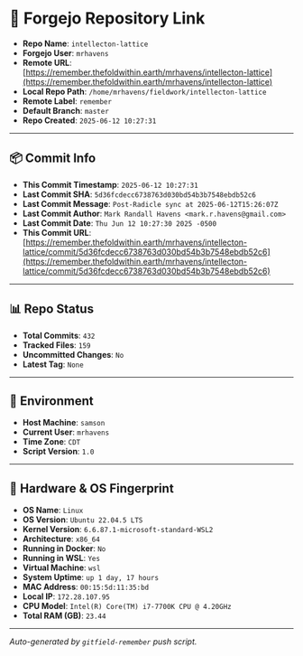 # 🔗 Forgejo Repository Link

- **Repo Name**: `intellecton-lattice`
- **Forgejo User**: `mrhavens`
- **Remote URL**: [https://remember.thefoldwithin.earth/mrhavens/intellecton-lattice](https://remember.thefoldwithin.earth/mrhavens/intellecton-lattice)
- **Local Repo Path**: `/home/mrhavens/fieldwork/intellecton-lattice`
- **Remote Label**: `remember`
- **Default Branch**: `master`
- **Repo Created**: `2025-06-12 10:27:31`

---

## 📦 Commit Info

- **This Commit Timestamp**: `2025-06-12 10:27:31`
- **Last Commit SHA**: `5d36fcdecc6738763d030bd54b3b7548ebdb52c6`
- **Last Commit Message**: `Post-Radicle sync at 2025-06-12T15:26:07Z`
- **Last Commit Author**: `Mark Randall Havens <mark.r.havens@gmail.com>`
- **Last Commit Date**: `Thu Jun 12 10:27:30 2025 -0500`
- **This Commit URL**: [https://remember.thefoldwithin.earth/mrhavens/intellecton-lattice/commit/5d36fcdecc6738763d030bd54b3b7548ebdb52c6](https://remember.thefoldwithin.earth/mrhavens/intellecton-lattice/commit/5d36fcdecc6738763d030bd54b3b7548ebdb52c6)

---

## 📊 Repo Status

- **Total Commits**: `432`
- **Tracked Files**: `159`
- **Uncommitted Changes**: `No`
- **Latest Tag**: `None`

---

## 🧭 Environment

- **Host Machine**: `samson`
- **Current User**: `mrhavens`
- **Time Zone**: `CDT`
- **Script Version**: `1.0`

---

## 🧬 Hardware & OS Fingerprint

- **OS Name**: `Linux`
- **OS Version**: `Ubuntu 22.04.5 LTS`
- **Kernel Version**: `6.6.87.1-microsoft-standard-WSL2`
- **Architecture**: `x86_64`
- **Running in Docker**: `No`
- **Running in WSL**: `Yes`
- **Virtual Machine**: `wsl`
- **System Uptime**: `up 1 day, 17 hours`
- **MAC Address**: `00:15:5d:11:35:bd`
- **Local IP**: `172.28.107.95`
- **CPU Model**: `Intel(R) Core(TM) i7-7700K CPU @ 4.20GHz`
- **Total RAM (GB)**: `23.44`

---

_Auto-generated by `gitfield-remember` push script._
